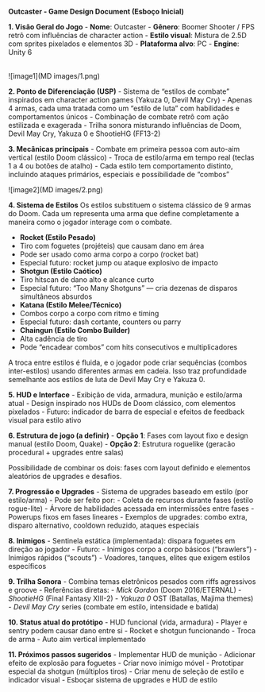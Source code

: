 **Outcaster - Game Design Document (Esboço Inicial)**

**1\. Visão Geral do Jogo** - **Nome**: Outcaster - **Gênero**: Boomer Shooter / FPS retrô com influências de character action - **Estilo visual**: Mistura de 2.5D com sprites pixelados e elementos 3D - **Plataforma alvo**: PC - **Engine**: Unity 6  
<br/>

![image1](MD images/1.png)

**2\. Ponto de Diferenciação (USP)** - Sistema de “estilos de combate” inspirados em character action games (Yakuza 0, Devil May Cry) - Apenas 4 armas, cada uma tratada como um “estilo de luta” com habilidades e comportamentos únicos - Combinação de combate retrô com ação estilizada e exagerada - Trilha sonora misturando influências de Doom, Devil May Cry, Yakuza 0 e ShootieHG (FF13-2)  

**3\. Mecânicas principais** - Combate em primeira pessoa com auto-aim vertical (estilo Doom clássico) - Troca de estilo/arma em tempo real (teclas 1 a 4 ou botões de atalho) - Cada estilo tem comportamento distinto, incluindo ataques primários, especiais e possibilidade de “combos”

![image2](MD images/2.png)

**4\. Sistema de Estilos** Os estilos substituem o sistema clássico de 9 armas do Doom. Cada um representa uma arma que define completamente a maneira como o jogador interage com o combate.

- **Rocket (Estilo Pesado)**
- Tiro com foguetes (projéteis) que causam dano em área
- Pode ser usado como arma corpo a corpo (rocket bat)
- Especial futuro: rocket jump ou ataque explosivo de impacto
- **Shotgun (Estilo Caótico)**
- Tiro hitscan de dano alto e alcance curto
- Especial futuro: “Too Many Shotguns” — cria dezenas de disparos simultâneos absurdos
- **Katana (Estilo Melee/Técnico)**
- Combos corpo a corpo com ritmo e timing
- Especial futuro: dash cortante, counters ou parry
- **Chaingun (Estilo Combo Builder)**
- Alta cadência de tiro
- Pode “encadear combos” com hits consecutivos e multiplicadores

A troca entre estilos é fluida, e o jogador pode criar sequências (combos inter-estilos) usando diferentes armas em cadeia. Isso traz profundidade semelhante aos estilos de luta de Devil May Cry e Yakuza 0.

**5\. HUD e Interface** - Exibição de vida, armadura, munição e estilo/arma atual - Design inspirado nos HUDs de Doom clássico, com elementos pixelados - Futuro: indicador de barra de especial e efeitos de feedback visual para estilo ativo

**6\. Estrutura de jogo (a definir)** - **Opção 1**: Fases com layout fixo e design manual (estilo Doom, Quake) - **Opção 2**: Estrutura roguelike (geracão procedural + upgrades entre salas)

Possibilidade de combinar os dois: fases com layout definido e elementos aleatórios de upgrades e desafios.

**7\. Progressão e Upgrades** - Sistema de upgrades baseado em estilo (por estilo/arma) - Pode ser feito por: - Coleta de recursos durante fases (estilo rogue-lite) - Árvore de habilidades acessada em intermissões entre fases - Powerups fixos em fases lineares - Exemplos de upgrades: combo extra, disparo alternativo, cooldown reduzido, ataques especiais

**8\. Inimigos** - Sentinela estática (implementada): dispara foguetes em direção ao jogador - Futuro: - Inimigos corpo a corpo básicos (“brawlers”) - Inimigos rápidos (“scouts”) - Voadores, tanques, elites que exigem estilos específicos

**9\. Trilha Sonora** - Combina temas eletrônicos pesados com riffs agressivos e groove - Referências diretas: - _Mick Gordon_ (Doom 2016/ETERNAL) - _ShootieHG_ (Final Fantasy XIII-2) - _Yakuza 0_ OST (Batallas, Majima themes) - _Devil May Cry_ series (combate em estilo, intensidade e batida)

**10\. Status atual do protótipo** - HUD funcional (vida, armadura) - Player e sentry podem causar dano entre si - Rocket e shotgun funcionando - Troca de arma - Auto aim vertical implementado

**11\. Próximos passos sugeridos** - Implementar HUD de munição - Adicionar efeito de explosão para foguetes - Criar novo inimigo móvel - Prototipar especial da shotgun (múltiplos tiros) - Criar menu de seleção de estilo e indicador visual - Esboçar sistema de upgrades e HUD de estilo